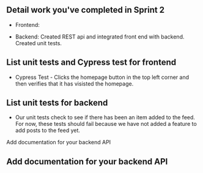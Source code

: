 Detail work you've completed in Sprint 2
---
- Frontend: 

- Backend: Created REST api and integrated front end with backend. Created unit tests. 

List unit tests and Cypress test for frontend
---
- Cypress Test - Clicks the homepage button in the top left corner and then verifies that it has visisted the homepage.


List unit tests for backend
---
- Our unit tests check to see if there has been an item added to the feed. For now, these tests should fail because we have not added a feature to add posts to the feed yet. 


Add documentation for your backend API

Add documentation for your backend API
---